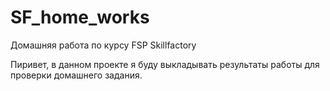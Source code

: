 # SF_home_works
Домашняя работа по курсу FSP Skillfactory

Пиривет, в данном проекте я буду выкладывать результаты работы для проверки домашнего задания. 
